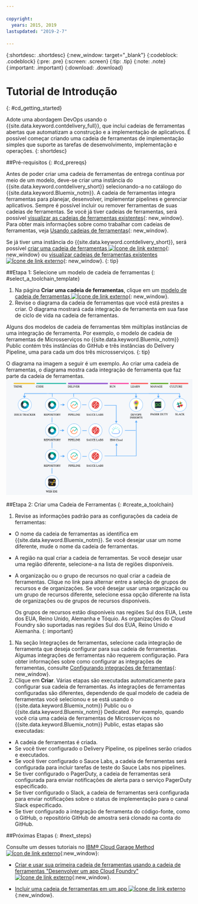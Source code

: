 ```yaml
---

copyright:
  years: 2015, 2019
lastupdated: "2019-2-7"

---
```


{:shortdesc: .shortdesc}
{:new_window: target="_blank"}
{:codeblock: .codeblock}
{:pre: .pre}
{:screen: .screen}
{:tip: .tip}
{:note: .note}
{:important: .important}
{:download: .download}


# Tutorial de Introdução
{: #cd_getting_started}

Adote uma abordagem DevOps usando o {{site.data.keyword.contdelivery_full}}, que inclui cadeias de ferramentas abertas que automatizam a construção e a implementação de aplicativos. É possível começar criando uma cadeia de ferramentas de implementação simples que suporte as tarefas de desenvolvimento, implementação e operações. 
{: shortdesc}

##Pré-requisitos
{: #cd_prereqs}

Antes de poder criar uma cadeia de ferramentas de entrega contínua por meio de um modelo, deve-se criar uma instância do {{site.data.keyword.contdelivery_short}} selecionando-a no catálogo do {{site.data.keyword.Bluemix_notm}}. A
cadeia de ferramentas integra ferramentas para planejar, desenvolver, implementar
pipelines e gerenciar aplicativos. Sempre é possível incluir ou remover ferramentas de
suas cadeias de ferramentas. Se você já tiver cadeias de ferramentas, será possível [visualizar as cadeias de ferramentas existentes](/docs/services/ContinuousDelivery?topic=ContinuousDelivery-toolchains_getting_started#viewing_a_toolchain){: new_window}. Para obter mais informações sobre como trabalhar com cadeias de ferramentas, veja [Usando cadeias de ferramentas](/docs/ContinuousDelivery?topic=ContinuousDelivery-toolchains-using){: new_window}.

Se já tiver uma instância do {{site.data.keyword.contdelivery_short}}, será possível [criar uma cadeia de ferramentas ![Ícone de link externo](../../icons/launch-glyph.svg "Ícone de link externo")](https://cloud.ibm.com/devops/create){: new_window} ou [visualizar cadeias de ferramentas existentes ![Ícone de link externo](../../icons/launch-glyph.svg "Ícone de link externo")](https://cloud.ibm.com/devops/toolchains){: new_window}.
{: tip}

##Etapa 1: Selecione um modelo de cadeia de ferramentas
{: #select_a_toolchain_template}

1. Na página **Criar uma cadeia de ferramentas**, clique em um [modelo de cadeia de ferramentas ![Ícone de link externo](../../icons/launch-glyph.svg "Ícone de link externo")](https://cloud.ibm.com/devops/create){: new_window}.
1. Revise o diagrama da cadeia de ferramentas que você está prestes a criar. O diagrama
mostrará cada integração de ferramenta em sua fase de ciclo de vida na cadeia de ferramentas.

 Alguns dos modelos de cadeia de ferramentas têm múltiplas instâncias de uma integração de ferramenta. Por exemplo, o modelo de cadeia de ferramentas de Microsserviços no {{site.data.keyword.Bluemix_notm}} Public contém três instâncias do GitHub e três instâncias do Delivery Pipeline, uma para cada um dos três microsserviços.
 {: tip}

 O diagrama na imagem a seguir é um exemplo. Ao criar uma cadeia de ferramentas, o diagrama mostra cada integração de ferramenta que faz parte da cadeia de ferramentas.
 ![Toolchain_diagram](images/toolchain_diagram2.png)
 
##Etapa 2: Criar uma Cadeia de Ferramentas 
{: #create_a_toolchain}
 
1. Revise as informações padrão para as configurações da cadeia de ferramentas:

 * O nome da cadeia de ferramentas as identifica em
{{site.data.keyword.Bluemix_notm}}. Se você desejar usar um nome diferente, mude
o nome da cadeia de ferramentas.
 * A região na qual criar a cadeia de ferramentas. Se você desejar usar uma região diferente, selecione-a na lista de regiões disponíveis.
 * A organização ou o grupo de recursos no qual criar a cadeia de ferramentas. Clique no link para alternar entre a seleção de grupos de recursos e de organizações. Se você desejar usar uma organização ou um grupo de recursos diferente, selecione essa opção diferente na lista de organizações ou de grupos de recursos disponíveis.
 
   Os grupos de recursos estão disponíveis nas regiões Sul dos EUA, Leste dos EUA, Reino Unido, Alemanha e Tóquio. As organizações do Cloud Foundry são suportadas nas regiões Sul dos EUA, Reino Unido e Alemanha.
   {: important}
 
1. Na seção Integrações de ferramentas, selecione cada integração de ferramenta que deseja configurar para sua cadeia de ferramentas. Algumas integrações de ferramentas não requerem configuração. Para obter informações sobre como configurar as integrações de ferramentas, consulte
[Configurando
integrações de ferramentas](/docs/services/ContinuousDelivery?topic=ContinuousDelivery-integrations){: new_window}.
1. Clique em **Criar**. Várias etapas são executadas automaticamente para configurar sua cadeia de ferramentas. As integrações de ferramentas configuradas são diferentes, dependendo de qual modelo de cadeia de ferramentas você selecionou e se está usando o {{site.data.keyword.Bluemix_notm}} Public ou o {{site.data.keyword.Bluemix_notm}} Dedicated. Por exemplo, quando você cria uma cadeia de ferramentas de Microsserviços no {{site.data.keyword.Bluemix_notm}} Public, estas etapas são executadas:

 * A cadeia de ferramentas é criada.
 * Se você tiver configurado o Delivery Pipeline, os pipelines serão criados e executados.
 * Se você tiver configurado o Sauce Labs, a cadeia de ferramentas será configurada para incluir tarefas de teste do Sauce Labs nos pipelines.
 * Se tiver configurado o PagerDuty, a cadeia de ferramentas será configurada para enviar notificações de alerta para o serviço PagerDuty especificado.
 * Se tiver configurado o Slack, a cadeia de ferramentas será configurada para enviar notificações sobre o status de implementação para o canal Slack especificado.
 * Se tiver configurado a integração de ferramenta do código-fonte, como o GitHub, o repositório GitHub de amostra será clonado na conta do GitHub.

##Próximas Etapas
{: #next_steps}

Consulte um desses tutoriais no [IBM&reg; Cloud Garage Method ![Ícon de link externo](../../icons/launch-glyph.svg "Ícone de link externo")](https://www.ibm.com/cloud/garage){:new_window}:

  * [Criar e usar sua primeira cadeia de ferramentas usando a cadeia de ferramentas "Desenvolver um app Cloud Foundry" ![Ícone de link externo](../../icons/launch-glyph.svg "Ícone de link externo")](https://www.ibm.com/cloud/garage/tutorials/introduce-develop-cloud-foundry-app-toolchain){:new_window}.

  * [Incluir uma cadeia de ferramentas em um app ![Ícone de link externo](../../icons/launch-glyph.svg "Ícone de link externo")](https://www.ibm.com/cloud/garage/tutorials/add-a-toolchain-to-an-app?task=2){:new_window}.
